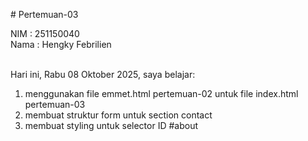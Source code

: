 # Pertemuan-03

NIM : 251150040<br>
Nama  : Hengky Febrilien<br><br>

Hari ini, Rabu 08 Oktober 2025, saya belajar:
<ol>
    <li>menggunakan file emmet.html pertemuan-02 untuk file index.html pertemuan-03</li>
    <li>membuat struktur form untuk section contact</li>
    <li>membuat styling untuk selector ID #about</li>
</ol>